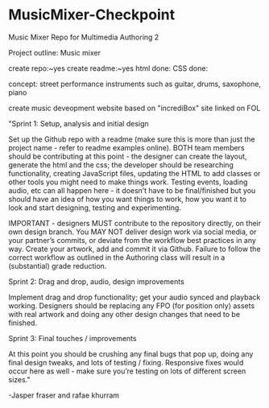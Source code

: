 # MusicMixer-Checkpoint
Music Mixer Repo for Multimedia Authoring 2

Project outline: Music mixer

create repo:~yes
create readme:~yes
html done:
CSS done:

concept: street performance 
instruments such as guitar, drums, saxophone, piano

create music deveopment website based on "incrediBox" site linked on FOL

"Sprint 1: Setup, analysis and initial design

Set up the Github repo with a readme (make sure this is more than just the project name - refer to readme examples online). BOTH team members should be contributing at this point - the designer can create the layout, generate the html and the css; the developer should be researching functionality, creating JavaScript files, updating the HTML to add classes or other tools you might need to make things work. Testing events, loading audio, etc can all happen here - it doesn’t have to be final/finished but you should have an idea of how you want things to work, how you want it to look and start designing, testing and experimenting.

IMPORTANT - designers MUST contribute to the repository directly, on their own design branch. You MAY NOT deliver design work via social media, or your partner’s commits, or deviate from the workflow best practices in any way. Create your artwork, add and commit it via Github. Failure to follow the correct workflow as outlined in the Authoring class will result in a (substantial) grade reduction.

Sprint 2: Drag and drop, audio, design improvements

Implement drag and drop functionality; get your audio synced and playback working. Designers should be replacing any FPO (for position only) assets with real artwork and doing any other design changes that need to be finished.

Sprint 3: Final touches / improvements

At this point you should be crushing any final bugs that pop up, doing any final design tweaks, and lots of testing / fixing. Responsive fixes would occur here as well - make sure you’re testing on lots of different screen sizes."












-Jasper fraser and rafae khurram
